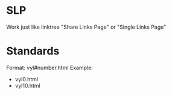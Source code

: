 # SLP
Work just like linktree
"Share Links Page" or "Single Links Page"

# Standards

Format: vyl#number.html
Example:
- vyl0.html
- vyl10.html